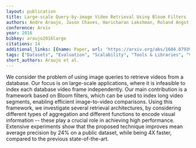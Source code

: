 ```yaml
---
layout: publication
title: Large-scale Query-by-image Video Retrieval Using Bloom Filters
authors: Andre Araujo, Jason Chaves, Haricharan Lakshman, Roland Angst, Bernd Girod
conference: Arxiv
year: 2016
bibkey: araujo2016large
citations: 14
additional_links: [{name: Paper, url: 'https://arxiv.org/abs/1604.07939'}]
tags: ["Datasets", "Evaluation", "Scalability", "Tools & Libraries", "Video Retrieval"]
short_authors: Araujo et al.
---
```

We consider the problem of using image queries to retrieve videos from a
database. Our focus is on large-scale applications, where it is infeasible to
index each database video frame independently. Our main contribution is a
framework based on Bloom filters, which can be used to index long video
segments, enabling efficient image-to-video comparisons. Using this framework,
we investigate several retrieval architectures, by considering different types
of aggregation and different functions to encode visual information -- these
play a crucial role in achieving high performance. Extensive experiments show
that the proposed technique improves mean average precision by 24% on a public
dataset, while being 4X faster, compared to the previous state-of-the-art.